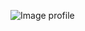 ![Image profile](https://encrypted-tbn0.gstatic.com/images?q=tbn:ANd9GcQ9pWO17q9YxbEhd8SC111umtaaeiftRMATfw&usqp=CAU)
